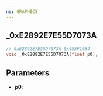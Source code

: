 ```yaml
---
ns: GRAPHICS
---
```

## _0xE2892E7E55D7073A

```c
// 0xE2892E7E55D7073A 0x455F1084
void _0xE2892E7E55D7073A(float p0);
```


## Parameters
* **p0**: 

